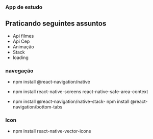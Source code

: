 ### App de estudo 

## Praticando seguintes assuntos 

- Api filmes
- Api Cep
- Animação
- Stack
- loading

### navegação 

- npm install @react-navigation/native

- npm install react-native-screens react-native-safe-area-context

-  npm install @react-navigation/native-stack- npm install @react-navigation/bottom-tabs

### Icon

- npm install react-native-vector-icons